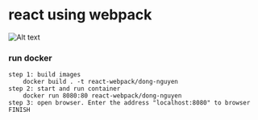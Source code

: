 # react using webpack
![Alt text](/master/src/assets/images/banner.png?raw=true "Title")
### run docker
```
step 1: build images
    docker build . -t react-webpack/dong-nguyen
step 2: start and run container
    docker run 8080:80 react-webpack/dong-nguyen
step 3: open browser. Enter the address "localhost:8080" to browser
FINISH
```
